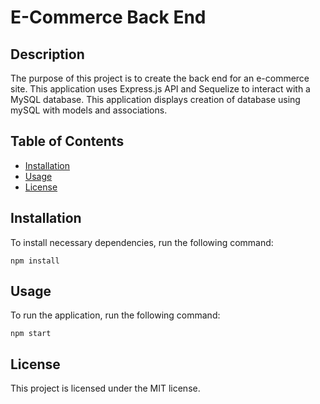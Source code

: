 # E-Commerce Back End

## Description

The purpose of this project is to create the back end for an e-commerce site. This application uses Express.js API and Sequelize to interact with a MySQL database. This application displays creation of database using mySQL with models and associations.

## Table of Contents

- [Installation](#installation)
- [Usage](#usage)
- [License](#license)

## Installation

To install necessary dependencies, run the following command:

```
npm install
```

## Usage

To run the application, run the following command:

```
npm start
```

## License

This project is licensed under the MIT license.
